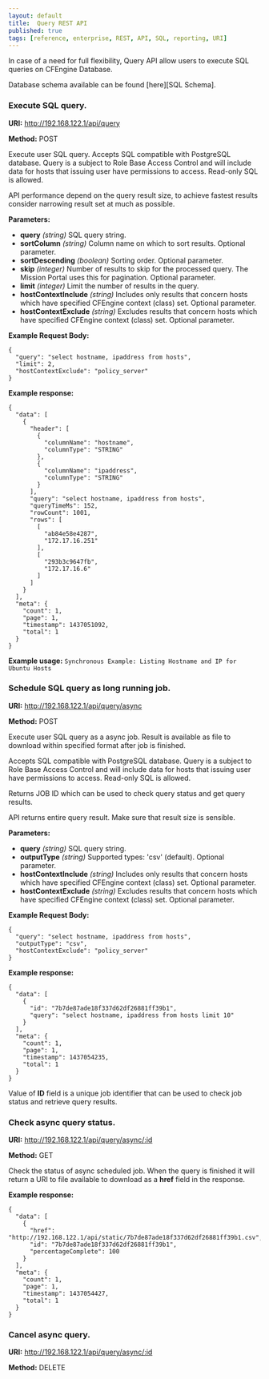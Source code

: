 ```yaml
---
layout: default
title:  Query REST API
published: true
tags: [reference, enterprise, REST, API, SQL, reporting, URI]
---
```


In case of a need for full flexibility, Query API allow users to execute SQL queries on CFEngine Database. 

Database schema available can be found [here][SQL Schema].

### Execute SQL query.

**URI:** http://192.168.122.1/api/query

**Method:** POST

Execute user SQL query. Accepts SQL compatible with PostgreSQL database. Query is a subject to Role Base Access Control and will include data for hosts that issuing user have permissions to access. Read-only SQL is allowed.

API performance depend on the query result size, to achieve fastest results consider narrowing result set at much as possible.

**Parameters:**

* **query** *(string)*
    SQL query string. 
* **sortColumn** *(string)*
    Column name on which to sort results. Optional parameter.
* **sortDescending** *(boolean)*
    Sorting order. Optional parameter.
* **skip** *(integer)*
    Number of results to skip for the processed
    query. The Mission Portal uses this for pagination. Optional parameter.
* **limit**  *(integer)*
    Limit the number of results in the query. 
* **hostContextInclude** *(string)*
    Includes only results that concern hosts which have specified CFEngine context (class) set. Optional parameter.
* **hostContextExclude** *(string)*
    Excludes results that concern hosts which have specified CFEngine context (class) set. Optional parameter.

**Example Request Body:**

```
{
  "query": "select hostname, ipaddress from hosts",
  "limit": 2,
  "hostContextExclude": "policy_server"
}
```

**Example response:**

```
{
  "data": [
    {
      "header": [
        {
          "columnName": "hostname",
          "columnType": "STRING"
        },
        {
          "columnName": "ipaddress",
          "columnType": "STRING"
        }
      ],
      "query": "select hostname, ipaddress from hosts",
      "queryTimeMs": 152,
      "rowCount": 1001,
      "rows": [
        [
          "ab84e58e4287",
          "172.17.16.251"
        ],
        [
          "293b3c9647fb",
          "172.17.16.6"
        ]
      ]
    }
  ],
  "meta": {
    "count": 1,
    "page": 1,
    "timestamp": 1437051092,
    "total": 1
  }
}
```

**Example usage:**  `Synchronous Example: Listing Hostname and IP for Ubuntu Hosts`

### Schedule SQL query as long running job.

**URI:** http://192.168.122.1/api/query/async

**Method:** POST

Execute user SQL query as a async job. Result is available as file to download within specified format after job is finished. 

Accepts SQL compatible with PostgreSQL database. Query is a subject to Role Base Access Control and will include data for hosts that issuing user have permissions to access. Read-only SQL is allowed.

Returns JOB ID which can be used to check query status and get query results.

API returns entire query result. Make sure that result size is sensible.

**Parameters:**

* **query** *(string)*
    SQL query string. 
* **outputType** *(string)*
    Supported types: 'csv' (default). Optional parameter.
* **hostContextInclude** *(string)*
    Includes only results that concern hosts which have specified CFEngine context (class) set. Optional parameter.
* **hostContextExclude** *(string)*
    Excludes results that concern hosts which have specified CFEngine context (class) set. Optional parameter.

**Example Request Body:**

```
{
  "query": "select hostname, ipaddress from hosts",
  "outputType": "csv",
  "hostContextExclude": "policy_server"
}
```

**Example response:**

```
{
  "data": [
    {
      "id": "7b7de87ade18f337d62df26881ff39b1",
      "query": "select hostname, ipaddress from hosts limit 10"
    }
  ],
  "meta": {
    "count": 1,
    "page": 1,
    "timestamp": 1437054235,
    "total": 1
  }
}
```

Value of **ID** field is a unique job identifier that can be used to check job status and retrieve query results.

### Check async query status.

**URI:** http://192.168.122.1/api/query/async/:id

**Method:** GET

Check the status of async scheduled job. When the query is finished it will return a URI to file available to download as a **href** field in the response.

**Example response:**

```
{
  "data": [
    {
      "href": "http://192.168.122.1/api/static/7b7de87ade18f337d62df26881ff39b1.csv",
      "id": "7b7de87ade18f337d62df26881ff39b1",
      "percentageComplete": 100
    }
  ],
  "meta": {
    "count": 1,
    "page": 1,
    "timestamp": 1437054427,
    "total": 1
  }
}
```

### Cancel async query.

**URI:** http://192.168.122.1/api/query/async/:id

**Method:** DELETE


